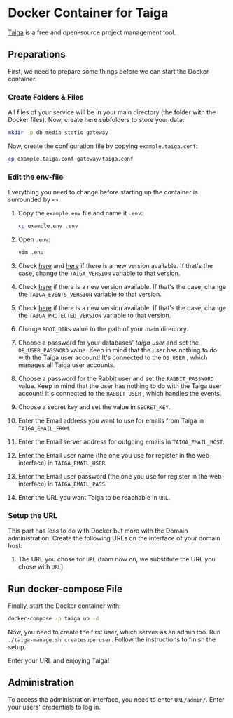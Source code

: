 # Docker Container for Taiga

[Taiga](https://www.taiga.io/) is a free and open-source project management tool.

## Preparations

First, we need to prepare some things before we can start the Docker container.

### Create Folders & Files

All files of your service will be in your main directory (the folder with the Docker files). Now,
create here subfolders to store your data:

```bash
mkdir -p db media static gateway
```

Now, create the configuration file by copying `example.taiga.conf`:

``` bash
cp example.taiga.conf gateway/taiga.conf
```

### Edit the env-file

Everything you need to change before starting up the container is surrounded by `<>`.

1. Copy the `example.env` file and name it `.env`:

   ```bash
   cp example.env .env
   ```

1. Open `.env`:

   ```bash
   vim .env
   ```

1. Check [here](https://hub.docker.com/r/taigaio/taiga-back/tags) and [here](https://hub.docker.com/r/taigaio/taiga-front/tags) if there is a new version available. If that's the case, change the `TAIGA_VERSION` variable to that version.

1. Check [here](https://hub.docker.com/r/taigaio/taiga-events/tags) if there is a new version available. If that's the case, change the `TAIGA_EVENTS_VERSION` variable to that version.

1. Check [here](https://hub.docker.com/r/taigaio/taiga-protected/tags) if there is a new version available. If that's the case, change the `TAIGA_PROTECTED_VERSION` variable to that version.

1. Change `ROOT_DIR`s value to the path of your main directory.

1. Choose a password for your databases' _taiga user_ and set the `DB_USER_PASSWORD` value. Keep in
   mind that the user has nothing to do with the Taiga user account! It's connected to the `DB_USER`
   , which manages all Taiga user accounts.

1. Choose a password for the Rabbit user and set the `RABBIT_PASSWORD` value. Keep in
   mind that the user has nothing to do with the Taiga user account! It's connected to the `RABBIT_USER`
   , which handles the events.

1. Choose a secret key and set the value in `SECRET_KEY`.

1. Enter the Email address you want to use for emails from Taiga in `TAIGA_EMAIL_FROM`.

1. Enter the Email server address for outgoing emails in `TAIGA_EMAIL_HOST`.

1. Enter the Email user name (the one you use for register in the web-interface) in
   `TAIGA_EMAIL_USER`.

1. Enter the Email user password (the one you use for register in the web-interface) in
   `TAIGA_EMAIL_PASS`.

1. Enter the URL you want Taiga to be reachable in `URL`.

### Setup the URL

This part has less to do with Docker but more with the Domain administration. Create the following
URLs on the interface of your domain host:

1. The URL you chose for `URL` (from now on, we substitute the URL you chose with `URL`)

## Run docker-compose File

Finally, start the Docker container with:

```bash
docker-compose -p taiga up -d
```

Now, you need to create the first user, which serves as an admin too. Run `./taiga-manage.sh createsuperuser`. Follow the instructions to finish the setup.

Enter your URL and enjoying Taiga!

## Administration

To access the administration interface, you need to enter `URL/admin/`. Enter your users' credentials
to log in.
